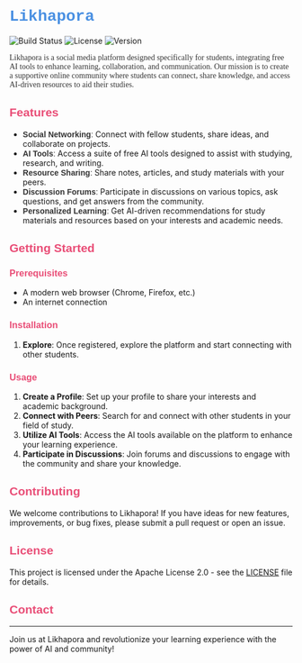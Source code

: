 # <span style="font-family: 'Courier New', monospace; color: #4A90E2;">Likhapora</span>

![Build Status](https://img.shields.io/badge/build-passing-brightgreen)
![License](https://img.shields.io/badge/license-Apache%202.0-blue)
![Version](https://img.shields.io/badge/version-1.0.0-orange)

<p style="font-family: 'Georgia', serif; color: #333333;">Likhapora is a social media platform designed specifically for students, integrating free AI tools to enhance learning, collaboration, and communication. Our mission is to create a supportive online community where students can connect, share knowledge, and access AI-driven resources to aid their studies.</p>

## <span style="font-family: 'Arial', sans-serif; color: #E94E77;">Features</span>

- <span style="font-family: 'Arial', sans-serif; color: #333333;">**Social Networking**:</span> Connect with fellow students, share ideas, and collaborate on projects.
- <span style="font-family: 'Arial', sans-serif; color: #333333;">**AI Tools**:</span> Access a suite of free AI tools designed to assist with studying, research, and writing.
- <span style="font-family: 'Arial', sans-serif; color: #333333;">**Resource Sharing**:</span> Share notes, articles, and study materials with your peers.
- <span style="font-family: 'Arial', sans-serif; color: #333333;">**Discussion Forums**:</span> Participate in discussions on various topics, ask questions, and get answers from the community.
- <span style="font-family: 'Arial', sans-serif; color: #333333;">**Personalized Learning**:</span> Get AI-driven recommendations for study materials and resources based on your interests and academic needs.

## <span style="font-family: 'Arial', sans-serif; color: #E94E77;">Getting Started</span>

### <span style="font-family: 'Arial', sans-serif; color: #E94E77;">Prerequisites</span>

- A modern web browser (Chrome, Firefox, etc.)
- An internet connection

### <span style="font-family: 'Arial', sans-serif; color: #E94E77;">Installation</span>

1. **Explore**: Once registered, explore the platform and start connecting with other students.

### <span style="font-family: 'Arial', sans-serif; color: #E94E77;">Usage</span>

1. **Create a Profile**: Set up your profile to share your interests and academic background.
2. **Connect with Peers**: Search for and connect with other students in your field of study.
3. **Utilize AI Tools**: Access the AI tools available on the platform to enhance your learning experience.
4. **Participate in Discussions**: Join forums and discussions to engage with the community and share your knowledge.

## <span style="font-family: 'Arial', sans-serif; color: #E94E77;">Contributing</span>

We welcome contributions to Likhapora! If you have ideas for new features, improvements, or bug fixes, please submit a pull request or open an issue.

## <span style="font-family: 'Arial', sans-serif; color: #E94E77;">License</span>

This project is licensed under the Apache License 2.0 - see the [LICENSE](LICENSE) file for details.

## <span style="font-family: 'Arial', sans-serif; color: #E94E77;">Contact</span>



---

Join us at Likhapora and revolutionize your learning experience with the power of AI and community!
